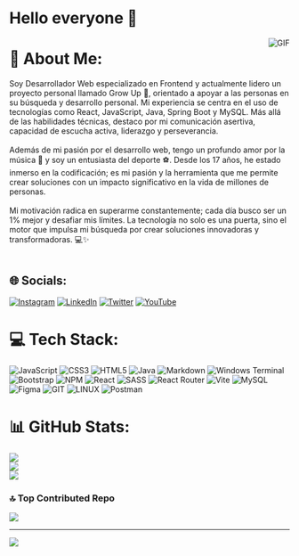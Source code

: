 # Hello everyone 👋
<img align="right" alt="GIF" src="https://i.imgur.com/T4vEqz7.png"/>


# 💫 About Me:
Soy Desarrollador Web especializado en Frontend y actualmente lidero un proyecto personal llamado Grow Up 🌱, orientado a apoyar a las personas en su búsqueda y desarrollo personal. Mi experiencia se centra en el uso de tecnologías como React, JavaScript, Java, Spring Boot y MySQL. Más allá de las habilidades técnicas, destaco por mi comunicación asertiva, capacidad de escucha activa, liderazgo y perseverancia.<br><br>Además de mi pasión por el desarrollo web, tengo un profundo amor por la música 🎵 y soy un entusiasta del deporte ⚽. Desde los 17 años, he estado inmerso en la codificación; es mi pasión y la herramienta que me permite crear soluciones con un impacto significativo en la vida de millones de personas.<br><br>Mi motivación radica en superarme constantemente; cada día busco ser un 1% mejor y desafiar mis límites. La tecnología no solo es una puerta, sino el motor que impulsa mi búsqueda por crear soluciones innovadoras y transformadoras. 💻✨<br><br>


## 🌐 Socials:
[![Instagram](https://img.shields.io/badge/Instagram-%23E4405F.svg?logo=Instagram&logoColor=white)](https://instagram.com/verabyte_) [![LinkedIn](https://img.shields.io/badge/LinkedIn-%230077B5.svg?logo=linkedin&logoColor=white)](https://linkedin.com/in/bryanraev) [![Twitter](https://img.shields.io/badge/Twitter-%231DA1F2.svg?logo=Twitter&logoColor=white)](https://twitter.com/veraByte_) [![YouTube](https://img.shields.io/badge/YouTube-%23FF0000.svg?logo=YouTube&logoColor=white)](https://youtube.com/@veraByte_) 

# 💻 Tech Stack:
![JavaScript](https://img.shields.io/badge/javascript-%23323330.svg?style=plastic&logo=javascript&logoColor=%23F7DF1E) ![CSS3](https://img.shields.io/badge/css3-%231572B6.svg?style=plastic&logo=css3&logoColor=white) ![HTML5](https://img.shields.io/badge/html5-%23E34F26.svg?style=plastic&logo=html5&logoColor=white) ![Java](https://img.shields.io/badge/java-%23ED8B00.svg?style=plastic&logo=openjdk&logoColor=white) ![Markdown](https://img.shields.io/badge/markdown-%23000000.svg?style=plastic&logo=markdown&logoColor=white) ![Windows Terminal](https://img.shields.io/badge/Windows%20Terminal-%234D4D4D.svg?style=plastic&logo=windows-terminal&logoColor=white) ![Bootstrap](https://img.shields.io/badge/bootstrap-%238511FA.svg?style=plastic&logo=bootstrap&logoColor=white) ![NPM](https://img.shields.io/badge/NPM-%23CB3837.svg?style=plastic&logo=npm&logoColor=white) ![React](https://img.shields.io/badge/react-%2320232a.svg?style=plastic&logo=react&logoColor=%2361DAFB) ![SASS](https://img.shields.io/badge/SASS-hotpink.svg?style=plastic&logo=SASS&logoColor=white) ![React Router](https://img.shields.io/badge/React_Router-CA4245?style=plastic&logo=react-router&logoColor=white) ![Vite](https://img.shields.io/badge/vite-%23646CFF.svg?style=plastic&logo=vite&logoColor=white) ![MySQL](https://img.shields.io/badge/mysql-%2300000f.svg?style=plastic&logo=mysql&logoColor=white) ![Figma](https://img.shields.io/badge/figma-%23F24E1E.svg?style=plastic&logo=figma&logoColor=white) ![GIT](https://img.shields.io/badge/Git-fc6d26?style=plastic&logo=git&logoColor=white) ![LINUX](https://img.shields.io/badge/Linux-FCC624?style=plastic&logo=linux&logoColor=black) ![Postman](https://img.shields.io/badge/Postman-FF6C37?style=plastic&logo=postman&logoColor=white)
# 📊 GitHub Stats:
![](https://github-readme-stats.vercel.app/api?username=veraBytte&theme=radical&hide_border=false&include_all_commits=true&count_private=false)<br/>
![](https://github-readme-streak-stats.herokuapp.com/?user=veraBytte&theme=radical&hide_border=false)<br/>
![](https://github-readme-stats.vercel.app/api/top-langs/?username=veraBytte&theme=radical&hide_border=false&include_all_commits=true&count_private=false&layout=compact)

### 🔝 Top Contributed Repo
![](https://github-contributor-stats.vercel.app/api?username=veraBytte&limit=5&theme=radical&combine_all_yearly_contributions=true)

---
[![](https://visitcount.itsvg.in/api?id=veraBytte&icon=1&color=4)](https://visitcount.itsvg.in)

<!-- Proudly created with GPRM ( https://gprm.itsvg.in ) -->
